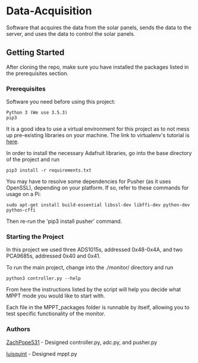 # Data-Acquisition
Software that acquires the data from the solar panels, sends the data to the server, and uses the data to control the solar panels.

## Getting Started
After cloning the repo, make sure you have installed the packages listed in the prerequisites section.

### Prerequisites
Software you need before using this project:
```
Python 3 (We use 3.5.3)
pip3
```
It is a good idea to use a virtual environment for this project as to not mess up pre-existing libraries on your machine. The link to virtualenv's tutorial is [here](https://packaging.python.org/guides/installing-using-pip-and-virtualenv/).

In order to install the necessary Adafruit libraries, go into the base directory of the project and run
```
pip3 install -r requirements.txt
```
You may have to resolve some dependencies for Pusher (as it uses OpenSSL), depending on your platform. If so, refer to these commands for usage on a Pi:
```
sudo apt-get install build-essential libssl-dev libffi-dev python-dev python-cffi
```
Then re-run the 'pip3 install pusher' command.

### Starting the Project
In this project we used three ADS1015s, addressed 0x48-0x4A, and two PCA9685s, addressed 0x40 and 0x41.

To run the main project, change into the ./monitor/ directory and run
```
python3 controller.py --help
```
From here the instructions listed by the script will help you decide what MPPT mode you would like to start with.

Each file in the MPPT_packages folder is runnable by itself, allowing you to test specific functionality of the monitor.

### Authors
[ZachPope531](https://github.com/ZachPope531) - Designed controller.py, adc.py, and pusher.py

[luisquint](https://github.com/luisquint) - Designed mppt.py

